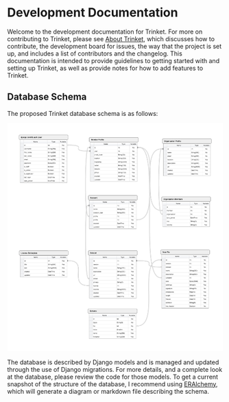 # Development Documentation

Welcome to the development documentation for Trinket. For more on contributing to Trinket, please see [About Trinket](about.md), which discusses how to contribute, the development board for issues, the way that the project is set up, and includes a list of contributors and the changelog. This documentation is intended to provide guidelines to getting started with and setting up Trinket, as well as provide notes for how to add features to Trinket.

## Database Schema

The proposed Trinket database schema is as follows:

![Trinket Database Schema](images/trinket_schema.png)

The database is described by Django models and is managed and updated through the use of Django migrations. For more details, and a complete look at the database, please review the code for those models. To get a current snapshot of the structure of the database, I recommend using [ERAlchemy](https://github.com/Alexis-benoist/eralchemy), which will generate a diagram or markdown file describing the schema. 
